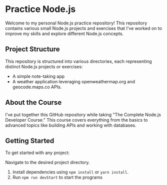 # Practice Node.js

Welcome to my personal Node.js practice repository! This repository contains various small Node.js projects and exercises that I've worked on to improve my skills and explore different Node.js concepts.

## Project Structure

This repository is structured into various directories, each representing distinct Node.js projects or exercises:
- A simple note-taking app
- A weather application leveraging openweathermap.org and geocode.maps.co APIs.

## About the Course
I've put together this GitHub repository while taking "The Complete Node.js Developer Course." This course covers everything from the basics to advanced topics like building APIs and working with databases.

## Getting Started

To get started with any project:

Navigate to the desired project directory.
1. Install dependencies using `npm install` or `yarn install`.
2. Run `npm run devStart` to start the programs
